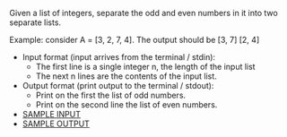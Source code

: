 Given a list of integers, separate the odd and even numbers in it into two separate lists.

Example: consider A = [3, 2, 7, 4].
The output should be
[3, 7]
[2, 4]

<ul>
<li>Input format (input arrives from the terminal / stdin):<br>
  <ul>
    <li>The first line is a single integer n, the length of the input list
    <li>The next n lines are the contents of the input list.
  </ul>
<li>Output format (print output to the terminal / stdout):<br>
  <ul>
    <li>Print on the first the list of odd numbers.
    <li>Print on the second line the list of even numbers.
  </ul>
<li><a href='input.txt'>SAMPLE INPUT</a>
<li><a href='output.txt'>SAMPLE OUTPUT</a>
</ul>
